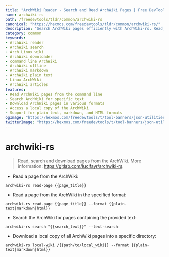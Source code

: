 ```yaml
---
title: "ArchWiki Reader - Search and Read ArchWiki Pages | Free DevTools"
name: archwiki-rs
path: /freedevtools/tldr/common/archwiki-rs
canonical: "https://hexmos.com/freedevtools/tldr/common/archwiki-rs/"
description: "Search ArchWiki pages efficiently with ArchWiki-rs. Read, search, and download content. Access up-to-date information on Arch Linux. Free online tool, no registration required."
category: common
keywords:
- ArchWiki reader
- ArchWiki search
- Arch Linux wiki
- ArchWiki downloader
- command line ArchWiki
- ArchWiki offline
- ArchWiki markdown
- ArchWiki plain text
- Linux ArchWiki
- ArchWiki articles
features:
- Read ArchWiki pages from the command line
- Search ArchWiki for specific text
- Download ArchWiki pages in various formats
- Access a local copy of the ArchWiki
- Support for plain text, markdown, and HTML formats
ogImage: "https://hexmos.com/freedevtools/t/tool-banners/json-utilities-banner.png"
twitterImage: "https://hexmos.com/freedevtools/t/tool-banners/json-utilities-banner.png"
---
```


# archwiki-rs

> Read, search and download pages from the ArchWiki.
> More information: <https://gitlab.com/lucifayr/archwiki-rs>.

- Read a page from the ArchWiki:

`archwiki-rs read-page {{page_title}}`

- Read a page from the ArchWiki in the specified format:

`archwiki-rs read-page {{page_title}} --format {{plain-text|markdown|html}}`

- Search the ArchWiki for pages containing the provided text:

`archwiki-rs search "{{search_text}}" --text-search`

- Download a local copy of all ArchWiki pages into a specific directory:

`archwiki-rs local-wiki /{{path/to/local_wiki}} --format {{plain-text|markdown|html}}`
